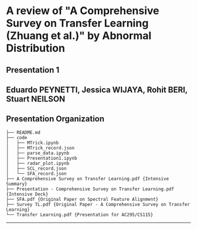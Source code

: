 # A review of "A Comprehensive Survey on Transfer Learning (Zhuang et al.)" by Abnormal Distribution

## Presentation 1


## Eduardo PEYNETTI, Jessica WIJAYA, Rohit BERI, Stuart NEILSON


Presentation Organization
------------
    
    ├── README.md
    ├── code
    │   ├── MTrick.ipynb
    │   ├── MTrick_record.json
    │   ├── parse_data.ipynb
    │   ├── Presentation1.ipynb
    │   ├── radar_plot.ipynb
    │   ├── SCL_record.json
    │   └── SFA_record.json
    ├── A Comprehensive Survey on Transfer Learning.pdf {Intensive Summary}
    ├── Presentation - Comprehensive Survey on Transfer Learning.pdf {Intensive Deck}
    ├── SFA.pdf {Original Paper on Spectral Feature Alignment}
    ├── Survey TL.pdf {Original Paper - A Comprehensive Survey on Transfer Learning}
    └── Transfer Learning.pdf {Presentation for AC295/CS115}

--------

